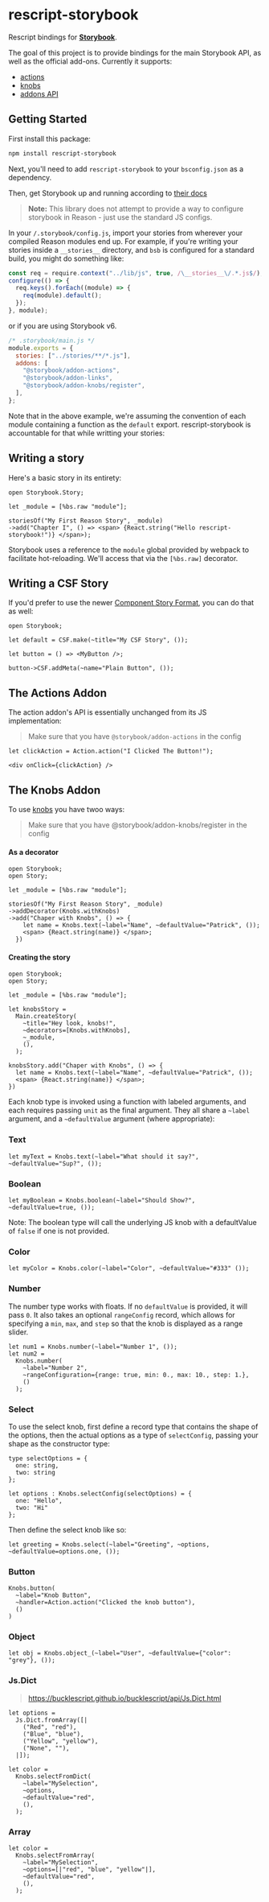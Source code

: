 # rescript-storybook

Rescript bindings for **[Storybook](https://storybook.js.org/)**.

The goal of this project is to provide bindings for the main Storybook API, as well as the official add-ons. Currently it supports:

- [actions](https://github.com/storybooks/storybook/tree/master/addons/actions)
- [knobs](https://github.com/storybooks/storybook/tree/master/addons/knobs)
- [addons API](https://storybook.js.org/addons/writing-addons/)

## Getting Started

First install this package:

```bash
npm install rescript-storybook
```

Next, you'll need to add `rescript-storybook` to your `bsconfig.json` as a dependency.

Then, get Storybook up and running according to [their docs](https://storybook.js.org/basics/quick-start-guide/)

> **Note:** This library does not attempt to provide a way to configure storybook in Reason - just use the standard JS configs.

In your `/.storybook/config.js`, import your stories from wherever your compiled Reason modules end up.
For example, if you're writing your stories inside a `__stories__` directory, and `bsb` is configured for a standard build, you might do something like:

```javascript
const req = require.context("../lib/js", true, /\__stories__\/.*.js$/);
configure(() => {
  req.keys().forEach((module) => {
    req(module).default();
  });
}, module);
```

or if you are using Storybook v6.

```javascript
/* .storybook/main.js */
module.exports = {
  stories: ["../stories/**/*.js"],
  addons: [
    "@storybook/addon-actions",
    "@storybook/addon-links",
    "@storybook/addon-knobs/register",
  ],
};
```

Note that in the above example, we're assuming the convention of each module containing a function as the `default` export. rescript-storybook is accountable for that while writting your stories:

## Writing a story

Here's a basic story in its entirety:

```reason
open Storybook.Story;

let _module = [%bs.raw "module"];

storiesOf("My First Reason Story", _module)
->add("Chapter I", () => <span> {React.string("Hello rescript-storybook!")} </span>);
```

Storybook uses a reference to the `module` global provided by webpack to facilitate hot-reloading. We'll access that via the `[%bs.raw]` decorator.

## Writing a CSF Story

If you'd prefer to use the newer [Component Story Format](https://storybook.js.org/docs/formats/component-story-format/), you can do that as well:

```reason
open Storybook;

let default = CSF.make(~title="My CSF Story", ());

let button = () => <MyButton />;

button->CSF.addMeta(~name="Plain Button", ());
```

## The Actions Addon

The action addon's API is essentially unchanged from its JS implementation:

> Make sure that you have `@storybook/addon-actions` in the config

```reason
let clickAction = Action.action("I Clicked The Button!");

<div onClick={clickAction} />
```

## The Knobs Addon

To use [knobs](https://github.com/storybooks/storybook/tree/master/addons/knobs) you have twoo ways:

> Make sure that you have @storybook/addon-knobs/register in the config

#### As a decorator

```reason
open Storybook;
open Story;

let _module = [%bs.raw "module"];

storiesOf("My First Reason Story", _module)
->addDecorator(Knobs.withKnobs)
->add("Chaper with Knobs", () => {
    let name = Knobs.text(~label="Name", ~defaultValue="Patrick", ());
    <span> {React.string(name)} </span>;
  })
```

#### Creating the story

```reason
open Storybook;
open Story;

let _module = [%bs.raw "module"];

let knobsStory =
  Main.createStory(
    ~title="Hey look, knobs!",
    ~decorators=[Knobs.withKnobs],
    ~_module,
    (),
  );

knobsStory.add("Chaper with Knobs", () => {
  let name = Knobs.text(~label="Name", ~defaultValue="Patrick", ());
  <span> {React.string(name)} </span>;
})
```

Each knob type is invoked using a function with labeled arguments, and each requires passing `unit` as the final argument. They all share a `~label` argument, and a `~defaultValue` argument (where appropriate):

### Text

```reason
let myText = Knobs.text(~label="What should it say?", ~defaultValue="Sup?", ());
```

### Boolean

```reason
let myBoolean = Knobs.boolean(~label="Should Show?", ~defaultValue=true, ());
```

Note: The boolean type will call the underlying JS knob with a defaultValue of `false` if one is not provided.

### Color

```reason
let myColor = Knobs.color(~label="Color", ~defaultValue="#333" ());
```

### Number

The number type works with floats. If no `defaultValue` is provided, it will pass `0`. It also takes an optional `rangeConfig` record, which allows for specifying a `min`, `max`, and `step` so that the knob is displayed as a range slider.

```reason
let num1 = Knobs.number(~label="Number 1", ());
let num2 =
  Knobs.number(
    ~label="Number 2",
    ~rangeConfiguration={range: true, min: 0., max: 10., step: 1.},
    ()
  );
```

### Select

To use the select knob, first define a record type that contains the shape of the options, then the actual options as a type of `selectConfig`, passing your shape as the constructor type:

```reason
type selectOptions = {
  one: string,
  two: string
};

let options : Knobs.selectConfig(selectOptions) = {
  one: "Hello",
  two: "Hi"
};
```

Then define the select knob like so:

```reason
let greeting = Knobs.select(~label="Greeting", ~options, ~defaultValue=options.one, ());
```

### Button

```reason
Knobs.button(
  ~label="Knob Button",
  ~handler=Action.action("Clicked the knob button"),
  ()
)
```

### Object

```reason
let obj = Knobs.object_(~label="User", ~defaultValue={"color": "grey"}, ());
```

### Js.Dict

> https://bucklescript.github.io/bucklescript/api/Js.Dict.html

```reason
let options =
  Js.Dict.fromArray([|
    ("Red", "red"),
    ("Blue", "blue"),
    ("Yellow", "yellow"),
    ("None", ""),
  |]);

let color =
  Knobs.selectFromDict(
    ~label="MySelection",
    ~options,
    ~defaultValue="red",
    (),
  );
```

### Array

```reason
let color =
  Knobs.selectFromArray(
    ~label="MySelection",
    ~options=[|"red", "blue", "yellow"|],
    ~defaultValue="red",
    (),
  );
```
